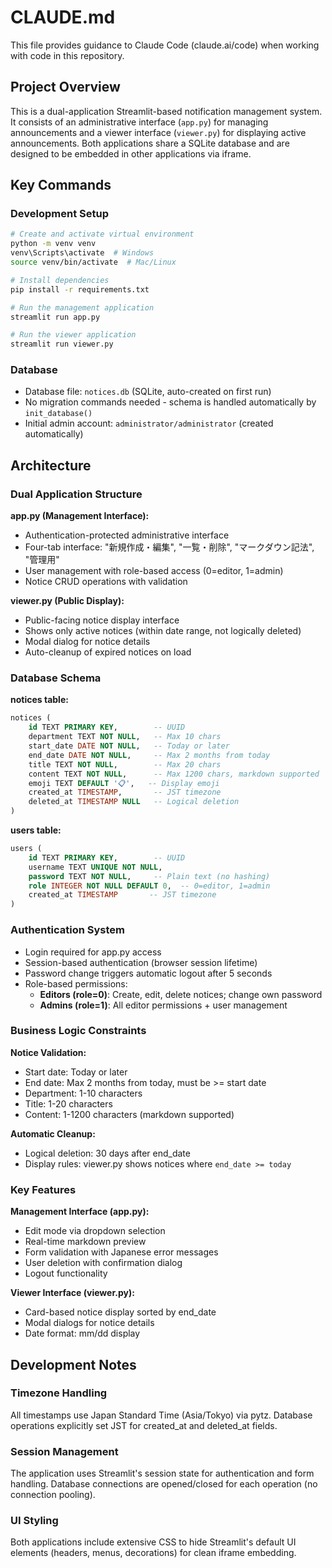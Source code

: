 # CLAUDE.md

This file provides guidance to Claude Code (claude.ai/code) when working with code in this repository.

## Project Overview

This is a dual-application Streamlit-based notification management system. It consists of an administrative interface (`app.py`) for managing announcements and a viewer interface (`viewer.py`) for displaying active announcements. Both applications share a SQLite database and are designed to be embedded in other applications via iframe.

## Key Commands

### Development Setup
```bash
# Create and activate virtual environment
python -m venv venv
venv\Scripts\activate  # Windows
source venv/bin/activate  # Mac/Linux

# Install dependencies
pip install -r requirements.txt

# Run the management application
streamlit run app.py

# Run the viewer application
streamlit run viewer.py
```

### Database
- Database file: `notices.db` (SQLite, auto-created on first run)
- No migration commands needed - schema is handled automatically by `init_database()`
- Initial admin account: `administrator/administrator` (created automatically)

## Architecture

### Dual Application Structure

**app.py (Management Interface):**
- Authentication-protected administrative interface
- Four-tab interface: "新規作成・編集", "一覧・削除", "マークダウン記法", "管理用"
- User management with role-based access (0=editor, 1=admin)
- Notice CRUD operations with validation

**viewer.py (Public Display):**
- Public-facing notice display interface
- Shows only active notices (within date range, not logically deleted)
- Modal dialog for notice details
- Auto-cleanup of expired notices on load

### Database Schema

**notices table:**
```sql
notices (
    id TEXT PRIMARY KEY,        -- UUID
    department TEXT NOT NULL,   -- Max 10 chars
    start_date DATE NOT NULL,   -- Today or later
    end_date DATE NOT NULL,     -- Max 2 months from today
    title TEXT NOT NULL,        -- Max 20 chars
    content TEXT NOT NULL,      -- Max 1200 chars, markdown supported
    emoji TEXT DEFAULT '📋',   -- Display emoji
    created_at TIMESTAMP,       -- JST timezone
    deleted_at TIMESTAMP NULL   -- Logical deletion
)
```

**users table:**
```sql
users (
    id TEXT PRIMARY KEY,        -- UUID
    username TEXT UNIQUE NOT NULL,
    password TEXT NOT NULL,     -- Plain text (no hashing)
    role INTEGER NOT NULL DEFAULT 0,  -- 0=editor, 1=admin
    created_at TIMESTAMP       -- JST timezone
)
```

### Authentication System

- Login required for app.py access
- Session-based authentication (browser session lifetime)
- Password change triggers automatic logout after 5 seconds
- Role-based permissions:
  - **Editors (role=0)**: Create, edit, delete notices; change own password
  - **Admins (role=1)**: All editor permissions + user management

### Business Logic Constraints

**Notice Validation:**
- Start date: Today or later
- End date: Max 2 months from today, must be >= start date
- Department: 1-10 characters
- Title: 1-20 characters  
- Content: 1-1200 characters (markdown supported)

**Automatic Cleanup:**
- Logical deletion: 30 days after end_date
- Display rules: viewer.py shows notices where `end_date >= today`

### Key Features

**Management Interface (app.py):**
- Edit mode via dropdown selection
- Real-time markdown preview
- Form validation with Japanese error messages
- User deletion with confirmation dialog
- Logout functionality

**Viewer Interface (viewer.py):**
- Card-based notice display sorted by end_date
- Modal dialogs for notice details
- Date format: mm/dd display

## Development Notes

### Timezone Handling
All timestamps use Japan Standard Time (Asia/Tokyo) via pytz. Database operations explicitly set JST for created_at and deleted_at fields.

### Session Management
The application uses Streamlit's session state for authentication and form handling. Database connections are opened/closed for each operation (no connection pooling).

### UI Styling
Both applications include extensive CSS to hide Streamlit's default UI elements (headers, menus, decorations) for clean iframe embedding.